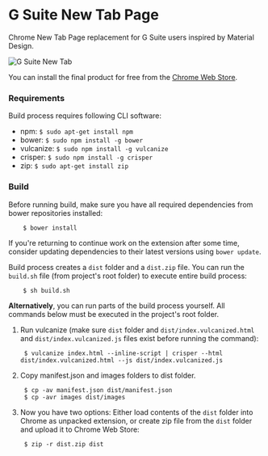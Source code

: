 # G Suite New Tab Page

Chrome New Tab Page replacement for G Suite users inspired by Material Design.

![G Suite New Tab](https://cloud.githubusercontent.com/assets/5606432/17082398/f41f13aa-517c-11e6-81fe-10ae55964c0c.png)

You can install the final product for free from the [Chrome Web Store](https://chrome.google.com/webstore/detail/apps-for-work-new-tab/ehpgcagmhpndkmglombjndkdmggkgnge).

### Requirements

Build process requires following CLI software:

- npm: ````$ sudo apt-get install npm````
- bower: ````$ sudo npm install -g bower````
- vulcanize: ````$ sudo npm install -g vulcanize```` 
- crisper: ````$ sudo npm install -g crisper````
- zip: ````$ sudo apt-get install zip````

### Build

Before running build, make sure you have all required dependencies from bower repositories installed:

        $ bower install
        
If you're returning to continue work on the extension after some time, consider updating dependencies to their latest versions using ````bower update````.

Build process creates a ````dist```` folder and a ````dist.zip```` file. You can run the ````build.sh```` file (from project's root folder) to execute entire build process:

        $ sh build.sh

**Alternatively**, you can run parts of the build process yourself. All commands below must be executed in the project's root folder.

1) Run vulcanize (make sure ````dist```` folder and ````dist/index.vulcanized.html```` and ````dist/index.vulcanized.js```` files exist before running the command):
    
        $ vulcanize index.html --inline-script | crisper --html dist/index.vulcanized.html --js dist/index.vulcanized.js 
     
2) Copy manifest.json and images folders to dist folder.

        $ cp -av manifest.json dist/manifest.json
        $ cp -avr images dist/images 
        
3) Now you have two options: Either load contents of the ````dist```` folder into Chrome as unpacked extension, or create zip file from the ````dist```` folder and upload it to Chrome Web Store: 
        
        $ zip -r dist.zip dist

